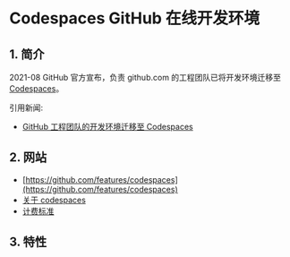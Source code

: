 # Codespaces GitHub 在线开发环境

## 1. 简介

2021-08 GitHub 官方宣布，负责 github.com 的工程团队已将开发环境迁移至 [Codespaces](https://github.com/features/codespaces)。

引用新闻:

- [GitHub 工程团队的开发环境迁移至 Codespaces](https://www.oschina.net/news/154976/githubs-engineering-team-moved-codespaces)

## 2. 网站

- [https://github.com/features/codespaces](https://github.com/features/codespaces)
- [关于 codespaces](https://docs.github.com/cn/codespaces/about-codespaces)
- [计费标准](https://docs.github.com/cn/codespaces/codespaces-reference/about-billing-for-codespaces)

## 3. 特性
